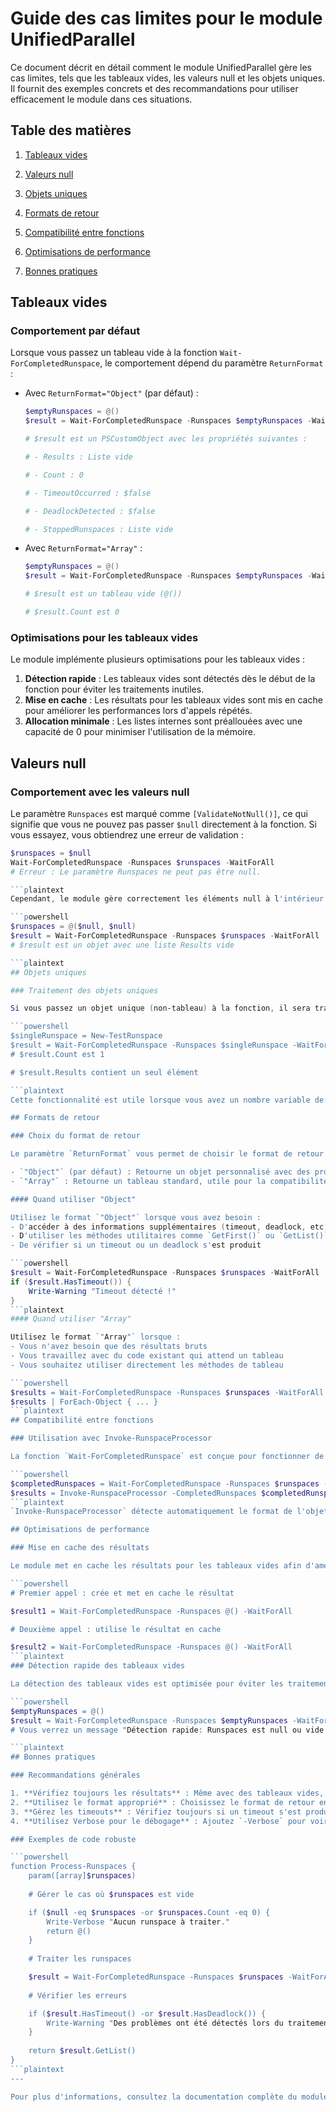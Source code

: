 # Guide des cas limites pour le module UnifiedParallel

Ce document décrit en détail comment le module UnifiedParallel gère les cas limites, tels que les tableaux vides, les valeurs null et les objets uniques. Il fournit des exemples concrets et des recommandations pour utiliser efficacement le module dans ces situations.

## Table des matières

1. [Tableaux vides](#tableaux-vides)

2. [Valeurs null](#valeurs-null)

3. [Objets uniques](#objets-uniques)

4. [Formats de retour](#formats-de-retour)

5. [Compatibilité entre fonctions](#compatibilité-entre-fonctions)

6. [Optimisations de performance](#optimisations-de-performance)

7. [Bonnes pratiques](#bonnes-pratiques)

## Tableaux vides

### Comportement par défaut

Lorsque vous passez un tableau vide à la fonction `Wait-ForCompletedRunspace`, le comportement dépend du paramètre `ReturnFormat` :

- Avec `ReturnFormat="Object"` (par défaut) :
  ```powershell
  $emptyRunspaces = @()
  $result = Wait-ForCompletedRunspace -Runspaces $emptyRunspaces -WaitForAll
  
  # $result est un PSCustomObject avec les propriétés suivantes :

  # - Results : Liste vide

  # - Count : 0

  # - TimeoutOccurred : $false

  # - DeadlockDetected : $false

  # - StoppedRunspaces : Liste vide

  ```

- Avec `ReturnFormat="Array"` :
  ```powershell
  $emptyRunspaces = @()
  $result = Wait-ForCompletedRunspace -Runspaces $emptyRunspaces -WaitForAll -ReturnFormat "Array"
  
  # $result est un tableau vide (@())

  # $result.Count est 0

  ```

### Optimisations pour les tableaux vides

Le module implémente plusieurs optimisations pour les tableaux vides :

1. **Détection rapide** : Les tableaux vides sont détectés dès le début de la fonction pour éviter les traitements inutiles.
2. **Mise en cache** : Les résultats pour les tableaux vides sont mis en cache pour améliorer les performances lors d'appels répétés.
3. **Allocation minimale** : Les listes internes sont préallouées avec une capacité de 0 pour minimiser l'utilisation de la mémoire.

## Valeurs null

### Comportement avec les valeurs null

Le paramètre `Runspaces` est marqué comme `[ValidateNotNull()]`, ce qui signifie que vous ne pouvez pas passer `$null` directement à la fonction. Si vous essayez, vous obtiendrez une erreur de validation :

```powershell
$runspaces = $null
Wait-ForCompletedRunspace -Runspaces $runspaces -WaitForAll
# Erreur : Le paramètre Runspaces ne peut pas être null.

```plaintext
Cependant, le module gère correctement les éléments null à l'intérieur d'un tableau :

```powershell
$runspaces = @($null, $null)
$result = Wait-ForCompletedRunspace -Runspaces $runspaces -WaitForAll
# $result est un objet avec une liste Results vide

```plaintext
## Objets uniques

### Traitement des objets uniques

Si vous passez un objet unique (non-tableau) à la fonction, il sera traité comme s'il s'agissait d'un tableau contenant un seul élément :

```powershell
$singleRunspace = New-TestRunspace
$result = Wait-ForCompletedRunspace -Runspaces $singleRunspace -WaitForAll
# $result.Count est 1

# $result.Results contient un seul élément

```plaintext
Cette fonctionnalité est utile lorsque vous avez un nombre variable de runspaces, y compris potentiellement un seul runspace.

## Formats de retour

### Choix du format de retour

Le paramètre `ReturnFormat` vous permet de choisir le format de retour souhaité :

- `"Object"` (par défaut) : Retourne un objet personnalisé avec des propriétés et méthodes riches.
- `"Array"` : Retourne un tableau standard, utile pour la compatibilité avec du code existant.

#### Quand utiliser "Object"

Utilisez le format `"Object"` lorsque vous avez besoin :
- D'accéder à des informations supplémentaires (timeout, deadlock, etc.)
- D'utiliser les méthodes utilitaires comme `GetFirst()` ou `GetList()`
- De vérifier si un timeout ou un deadlock s'est produit

```powershell
$result = Wait-ForCompletedRunspace -Runspaces $runspaces -WaitForAll
if ($result.HasTimeout()) {
    Write-Warning "Timeout détecté !"
}
```plaintext
#### Quand utiliser "Array"

Utilisez le format `"Array"` lorsque :
- Vous n'avez besoin que des résultats bruts
- Vous travaillez avec du code existant qui attend un tableau
- Vous souhaitez utiliser directement les méthodes de tableau

```powershell
$results = Wait-ForCompletedRunspace -Runspaces $runspaces -WaitForAll -ReturnFormat "Array"
$results | ForEach-Object { ... }
```plaintext
## Compatibilité entre fonctions

### Utilisation avec Invoke-RunspaceProcessor

La fonction `Wait-ForCompletedRunspace` est conçue pour fonctionner de manière transparente avec `Invoke-RunspaceProcessor` :

```powershell
$completedRunspaces = Wait-ForCompletedRunspace -Runspaces $runspaces -WaitForAll
$results = Invoke-RunspaceProcessor -CompletedRunspaces $completedRunspaces
```plaintext
`Invoke-RunspaceProcessor` détecte automatiquement le format de l'objet retourné par `Wait-ForCompletedRunspace` et effectue les conversions nécessaires.

## Optimisations de performance

### Mise en cache des résultats

Le module met en cache les résultats pour les tableaux vides afin d'améliorer les performances lors d'appels répétés :

```powershell
# Premier appel : crée et met en cache le résultat

$result1 = Wait-ForCompletedRunspace -Runspaces @() -WaitForAll

# Deuxième appel : utilise le résultat en cache

$result2 = Wait-ForCompletedRunspace -Runspaces @() -WaitForAll
```plaintext
### Détection rapide des tableaux vides

La détection des tableaux vides est optimisée pour éviter les traitements inutiles :

```powershell
$emptyRunspaces = @()
$result = Wait-ForCompletedRunspace -Runspaces $emptyRunspaces -WaitForAll -Verbose
# Vous verrez un message "Détection rapide: Runspaces est null ou vide. Aucun runspace à traiter."

```plaintext
## Bonnes pratiques

### Recommandations générales

1. **Vérifiez toujours les résultats** : Même avec des tableaux vides, vérifiez que le résultat n'est pas null.
2. **Utilisez le format approprié** : Choisissez le format de retour en fonction de vos besoins.
3. **Gérez les timeouts** : Vérifiez toujours si un timeout s'est produit, même avec des tableaux vides.
4. **Utilisez Verbose pour le débogage** : Ajoutez `-Verbose` pour voir les détails du traitement.

### Exemples de code robuste

```powershell
function Process-Runspaces {
    param([array]$runspaces)
    
    # Gérer le cas où $runspaces est vide

    if ($null -eq $runspaces -or $runspaces.Count -eq 0) {
        Write-Verbose "Aucun runspace à traiter."
        return @()
    }
    
    # Traiter les runspaces

    $result = Wait-ForCompletedRunspace -Runspaces $runspaces -WaitForAll
    
    # Vérifier les erreurs

    if ($result.HasTimeout() -or $result.HasDeadlock()) {
        Write-Warning "Des problèmes ont été détectés lors du traitement des runspaces."
    }
    
    return $result.GetList()
}
```plaintext
---

Pour plus d'informations, consultez la documentation complète du module UnifiedParallel.
